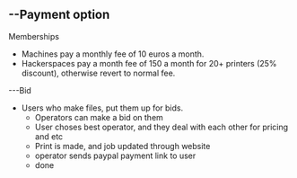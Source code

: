 --Payment option
--------
Memberships
* Machines pay a monthly fee of 10 euros a month. 
* Hackerspaces pay a month fee of 150 a month for 20+ printers (25% discount), otherwise revert to normal fee.



---Bid
* Users who make files, put them up for bids.
   * Operators can make a bid on them
   * User choses best operator, and they deal with each other for pricing and etc
   * Print is made, and job updated through website
   * operator sends paypal payment link to user
   * done
